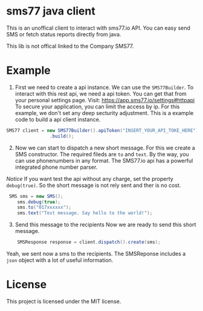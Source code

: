 # sms77 java client
This is an unoffical client to interact with sms77.io API. 
You can easy send SMS or fetch status reports directly from java.

This lib is not offical linked to the Company SMS77.

# Example

1. First we need to create a api instance. We can use the `SMS77Builder`.
To interact with this rest api, we need a api token. You can get that from your personal settings page. Visit: https://app.sms77.io/settings#httpapi
To secure your application, you can limit the access by ip. For this example, we don't set any deep secturity adjustment.
This is a example code to build a api client instance.
```java
SMS77 client = new SMS77Builder().apiToken("INSERT_YOUR_API_TOKE_HERE")
                .build();
```

2. Now we can start to dispatch a new short message. For this we create a SMS constructor. 
The required fileds are `to` and `text`. By the way, you can use phonenumbers in any format. The SMS77.io api has a powerful integrated phone number parser.

*Notice* If you want test the api without any charge, set the property `debug(true)`. So the short message is not rely sent and ther is no cost.
```java
 SMS sms = new SMS();
    sms.debug(true);
    sms.to("017xxxxxx");
    sms.text("Test message. Say hello to the world!");

```

3. Send this message to the recipients
Now we are ready to send this short message.
```java
    SMSResponse response = client.dispatch().create(sms);
```
Yeah, we sent now a sms to the recipients. The SMSReponse includes a `json` object with a lot of useful information.

# License

This project is licensed under the MIT license.